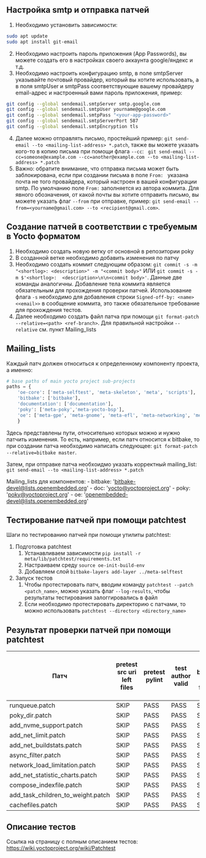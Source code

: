## Настройка smtp и отправка патчей
1. Необходимо установить зависимости:
```bash
sudo apt update
sudo apt install git-email
```
2. Необходимо настроить пароль приложения (App Passwords), вы можете создать его в настройках своего аккаунта google/яндекс и т.д.
3. Необходимо настроить конфигурацию smtp, в поле smtpServer указывайте почтовый провайдер, который вы хотите использовать, а в поля smtpUser и smtpPass соответствующие вашему провайдеру email-адрес и настроенный вами пароль приложения, пример:
```bash
git config --global sendemail.smtpServer smtp.google.com
git config --global sendemail.smtpUser yourname@google.com
git config --global sendemail.smtpPass "<your-app-password>"
git config --global sendemail.smtpServerPort 587
git config --global sendemail.smtpEncryption tls
```
4. Далее можно отправлять письмо, простейший пример: ` git send-email --to <mailing-list-address> *.patch `, также вы можете указать кого-то в копию письма при помощи флага ` --cc `: `  git send-email --cc=someone@example.com --cc=another@example.com --to <mailing-list-address> *.patch `
5. Важно: обратите внимание, что отправка письма может быть заблокирована, если при создании письма в поле `From: ` указана почта не того провайдера, который настроен в вашей конфигурации smtp. По умолчанию поле ` From: ` заполняется из автора коммита. Для явного обозначения, от какой почты вы хотите отправить письмо, вы можете указать флаг ` --from ` при отправке, пример: ` git send-email --from=<yourname@gmail.com> --to <recipient@gmail.com> `.


## Создание патчей в соответствии с требуемым в Yocto форматом
1. Необходимо создать новую ветку от основной в репозитории poky
2. В созданной ветке необходимо добавить изменения по патчу
3. Необходимо создать коммит следующим образом: `git commit -s -m "<shortlog>: <description>" -m "<commit body>"` ИЛИ `git commit -s -m $'<shortlog>:  <description>\n\n<commit body>'`. Данные две команды аналогичны.  Добавление тела коммита является обязательным для прохождения проверки патчей. Использование флага ` -s ` необходимо для добавления строки `Signed-off-by: <name> <<email>>` в сообщение коммита, это также обязательное требование для прохождения тестов.
4. Далее необходимо создать файл патча при помощи ` git format-patch --relative=<path> <ref-branch> `. Для правильной настройки `--relative` см. пункт Mailing_lists

 
##  Mailing_lists
Каждый патч должен относиться к определенному компоненту проекта, а именно:
```python
# base paths of main yocto project sub-projects
paths = {
    'oe-core': ['meta-selftest', 'meta-skeleton', 'meta', 'scripts'],
    'bitbake': ['bitbake'],
    'documentation': ['documentation'],
    'poky': ['meta-poky','meta-yocto-bsp'],
    'oe': ['meta-gpe', 'meta-gnome', 'meta-efl', 'meta-networking', 'meta-multimedia','meta-initramfs', 'meta-ruby', 'contrib', 'meta-xfce', 'meta-filesystems', 'meta-perl', 'meta-webserver', 'meta-systemd', 'meta-oe', 'meta-python']
    }
```
Здесь представлены пути, относительно которых можно и нужно патчить изменения. То есть, например, если патч относится к bitbake, то при создании патча необходимо написать следующее: ` git format-patch --relative=bitbake master `.

Затем, при отправке патча необхоидмо указать корректный mailing_list:
` git send-email --to <mailing-list-address> *.patch `

Mailing_lists для компонентов:
    - bitbake: 'bitbake-devel@lists.openembedded.org'
    - doc: 'yocto@yoctoproject.org'
    - poky: 'poky@yoctoproject.org'
    - oe: 'openembedded-devel@lists.openembedded.org'


## Тестирование патчей при помощи patchtest
Шаги по тестированию патчей при помощи утилиты patchtest:
1. Подготовка patchtest 
    1) Устанавливаем зависимости ` pip install -r meta/lib/patchtest/requirements.txt `
    2) Настраиваем среду ` source oe-init-build-env `
    3) Добавляем слой ` bitbake-layers add-layer ../meta-selftest `
2. Запуск тестов
    1) Чтобы протестировать патч, вводим команду ` patchtest --patch <patch_name> `, можно указать флаг ` --log-results `, чтобы результаты тестирования залоггировались в файл
    2) Если необходимо протестировать директорию с патчами, то можно использовать ` patchtest --directory <directory_name> `


## Результат проверки патчей при помощи patchtest

| Патч                          | pretest src uri left files | pretest pylint | test author valid | test bugzilla entry format | test commit message presence | test commit message user tags | test mbox format | test non-AUH upgrade | test series merge on head | test shortlog format | test shortlog length | test Signed-off-by presence | test target mailing list | test CVE check ignore | test lic files chksum modified not mentioned | test lic files chksum presence | test license presence | test max line length | test src uri left files | test summary presence | test CVE tag format | test Signed-off-by presence | test Upstream-Status presence | test pylint |
|-------------------------------|----------------------------|----------------|-------------------|----------------------------|------------------------------|------------------------------|----------------|-----------------------|--------------------------|----------------------|---------------------|-----------------------------|------------------------|-----------------------|---------------------------------------------|-------------------------------|-----------------------|-----------------------|----------------------------|----------------------|---------------------|-----------------------------|-------------------------------|-----------------------|
| runqueue.patch           | SKIP                       | PASS           | PASS              | SKIP                       | FAIL                         | PASS                         | PASS           | PASS                  | SKIP                       | PASS                   | PASS                 | PASS                        | FAIL                   | SKIP                  | SKIP                                        | SKIP                          | SKIP                  | PASS                  | SKIP                         | SKIP                   | SKIP                 | SKIP                        | SKIP                          | PASS           |
| poky_dir.patch                 | SKIP                       | PASS           | PASS              | SKIP                       | FAIL                         | PASS                         | PASS           | PASS                  | SKIP                       | PASS                   | PASS                 | PASS                        | FAIL                   | SKIP                  | SKIP                                        | SKIP                          | SKIP                  | PASS                  | SKIP                         | SKIP                   | SKIP                 | SKIP                        | SKIP                          | PASS           |
| add_nvme_support.patch             | SKIP                       | PASS           | PASS              | SKIP                       | FAIL                         | PASS                         | PASS           | PASS                  | SKIP                       | PASS                   | PASS                 | PASS                        | FAIL                   | SKIP                  | SKIP                                        | SKIP                          | SKIP                  | PASS                  | SKIP                         | SKIP                   | SKIP                 | SKIP                        | SKIP                          | PASS           |
| add_net_limit.patch                | SKIP                       | PASS           | PASS              | SKIP                       | FAIL                         | PASS                         | PASS           | PASS                  | SKIP                       | PASS                   | PASS                 | PASS                        | FAIL                   | SKIP                  | SKIP                                        | SKIP                          | SKIP                  | PASS                  | SKIP                         | SKIP                   | SKIP                 | SKIP                        | SKIP                          | PASS           |
| add_net_buildstats.patch           | SKIP                       | PASS           | PASS              | SKIP                       | FAIL                         | PASS                         | PASS           | PASS                  | SKIP                       | PASS                   | PASS                 | PASS                        | FAIL                   | SKIP                  | SKIP                                        | SKIP                          | SKIP                  | PASS                  | SKIP                         | SKIP                   | SKIP                 | SKIP                        | SKIP                          | PASS           |
| async_filter.patch             | SKIP                       | PASS           | PASS              | SKIP                       | FAIL                         | PASS                         | PASS           | PASS                  | SKIP                       | PASS                   | PASS                 | PASS                        | FAIL                   | SKIP                  | SKIP                                        | SKIP                          | SKIP                  | PASS                  | SKIP                         | SKIP                   | SKIP                 | SKIP                        | SKIP                          | PASS           |
| network_load_limitation.patch  | SKIP                       | PASS           | PASS              | SKIP                       | FAIL                         | PASS                         | PASS           | PASS                  | SKIP                       | PASS                   | PASS                 | PASS                        | FAIL                   | SKIP                  | SKIP                                        | SKIP                          | SKIP                  | PASS                  | SKIP                         | SKIP                   | SKIP                 | SKIP                        | SKIP                          | PASS           |
| add_net_statistic_charts.patch | SKIP                       | PASS           | PASS              | SKIP                       | FAIL                         | PASS                         | PASS           | PASS                  | SKIP                       | PASS                   | PASS                 | PASS                        | FAIL                   | SKIP                  | SKIP                                        | SKIP                          | SKIP                  | PASS                  | SKIP                         | SKIP                   | SKIP                 | SKIP                        | SKIP                          | PASS           |
| compose_indexfile.patch        | SKIP                       | PASS           | PASS              | SKIP                       | FAIL                         | PASS                         | PASS           | PASS                  | SKIP                       | PASS                   | PASS                 | PASS                        | FAIL                   | SKIP                  | SKIP                                        | SKIP                          | SKIP                  | PASS                  | SKIP                         | SKIP                   | SKIP                 | SKIP                        | SKIP                          | PASS           |
| add_task_children_to_weight.patch        | SKIP                       | PASS           | PASS              | SKIP                       | FAIL                         | PASS                         | PASS           | PASS                  | SKIP                       | PASS                   | PASS                 | PASS                        | FAIL                   | SKIP                  | SKIP                                        | SKIP                          | SKIP                  | PASS                  | SKIP                         | SKIP                   | SKIP                 | SKIP                        | SKIP                          | PASS           |
| cachefiles.patch         | SKIP                       | PASS           | PASS              | SKIP                       | FAIL                         | PASS                         | PASS           | PASS                  | SKIP                       | PASS                   | PASS                 | PASS                        | FAIL                   | SKIP                  | SKIP                                        | SKIP                          | SKIP                  | PASS                  | SKIP                         | SKIP                   | SKIP                 | SKIP                        | SKIP                          | PASS           |


## Описание тестов
Ссылка на страницу с полным описанием тестов: https://wiki.yoctoproject.org/wiki/Patchtest


